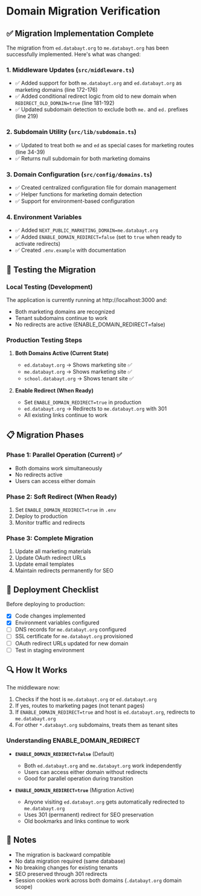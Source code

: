 # Domain Migration Verification

## ✅ Migration Implementation Complete

The migration from `ed.databayt.org` to `me.databayt.org` has been successfully implemented. Here's what was changed:

### 1. **Middleware Updates** (`src/middleware.ts`)
- ✅ Added support for both `me.databayt.org` and `ed.databayt.org` as marketing domains (line 172-176)
- ✅ Added conditional redirect logic from old to new domain when `REDIRECT_OLD_DOMAIN=true` (line 181-192)
- ✅ Updated subdomain detection to exclude both `me.` and `ed.` prefixes (line 219)

### 2. **Subdomain Utility** (`src/lib/subdomain.ts`)
- ✅ Updated to treat both `me` and `ed` as special cases for marketing routes (line 34-39)
- ✅ Returns null subdomain for both marketing domains

### 3. **Domain Configuration** (`src/config/domains.ts`)
- ✅ Created centralized configuration file for domain management
- ✅ Helper functions for marketing domain detection
- ✅ Support for environment-based configuration

### 4. **Environment Variables**
- ✅ Added `NEXT_PUBLIC_MARKETING_DOMAIN=me.databayt.org`
- ✅ Added `ENABLE_DOMAIN_REDIRECT=false` (set to `true` when ready to activate redirects)
- ✅ Created `.env.example` with documentation

## 🧪 Testing the Migration

### Local Testing (Development)
The application is currently running at http://localhost:3000 and:
- Both marketing domains are recognized
- Tenant subdomains continue to work
- No redirects are active (ENABLE_DOMAIN_REDIRECT=false)

### Production Testing Steps

1. **Both Domains Active (Current State)**
   - `ed.databayt.org` → Shows marketing site ✅
   - `me.databayt.org` → Shows marketing site ✅
   - `school.databayt.org` → Shows tenant site ✅

2. **Enable Redirect (When Ready)**
   - Set `ENABLE_DOMAIN_REDIRECT=true` in production
   - `ed.databayt.org` → Redirects to `me.databayt.org` with 301
   - All existing links continue to work

## 📋 Migration Phases

### Phase 1: Parallel Operation (Current) ✅
- Both domains work simultaneously
- No redirects active
- Users can access either domain

### Phase 2: Soft Redirect (When Ready)
1. Set `ENABLE_DOMAIN_REDIRECT=true` in `.env`
2. Deploy to production
3. Monitor traffic and redirects

### Phase 3: Complete Migration
1. Update all marketing materials
2. Update OAuth redirect URLs
3. Update email templates
4. Maintain redirects permanently for SEO

## 🚀 Deployment Checklist

Before deploying to production:
- [x] Code changes implemented
- [x] Environment variables configured
- [ ] DNS records for `me.databayt.org` configured
- [ ] SSL certificate for `me.databayt.org` provisioned
- [ ] OAuth redirect URLs updated for new domain
- [ ] Test in staging environment

## 🔍 How It Works

The middleware now:
1. Checks if the host is `me.databayt.org` or `ed.databayt.org`
2. If yes, routes to marketing pages (not tenant pages)
3. If `ENABLE_DOMAIN_REDIRECT=true` and host is `ed.databayt.org`, redirects to `me.databayt.org`
4. For other `*.databayt.org` subdomains, treats them as tenant sites

### Understanding ENABLE_DOMAIN_REDIRECT

- **`ENABLE_DOMAIN_REDIRECT=false`** (Default)
  - Both `ed.databayt.org` and `me.databayt.org` work independently
  - Users can access either domain without redirects
  - Good for parallel operation during transition

- **`ENABLE_DOMAIN_REDIRECT=true`** (Migration Active)
  - Anyone visiting `ed.databayt.org` gets automatically redirected to `me.databayt.org`
  - Uses 301 (permanent) redirect for SEO preservation
  - Old bookmarks and links continue to work

## 📝 Notes

- The migration is backward compatible
- No data migration required (same database)
- No breaking changes for existing tenants
- SEO preserved through 301 redirects
- Session cookies work across both domains (`.databayt.org` domain scope)